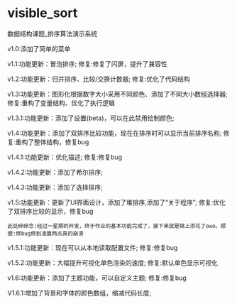 # visible_sort

数据结构课题_排序算法演示系统

v1.0:添加了简单的菜单

v1.1:功能更新：冒泡排序;
    修复:修复了闪屏，提升了兼容性

v1.2:功能更新：归并排序、比较/交换计数器;
    修复:优化了代码结构

v1.3:功能更新：图形化根据数字大小采用不同颜色、添加了不同大小数组选择器;
    修复:重构了变量结构、优化了执行逻辑

v1.3.1:功能更新：添加了设置(beta)，可以在此禁用绘制颜色;

v1.4:功能更新：添加了双排序比较功能，现在在排序时可以显示当前排序名称;
    修复:重构了整体结构，修复bug

v1.4.1:功能更新：优化描述;
    修复:修复bug

v1.4.2:功能更新：添加了希尔排序;

v1.4.3:功能更新：添加了选择排序;

v1.5:功能更新：更新了UI界面设计，添加了堆排序,添加了“关于程序”;
    修复:优化了双排序比较的显示，修复bug

    此处碎碎念:经过一星期的开发，终于作业的基本功能完成了，接下来就是锦上添花了owo。顺便:修bug修到凌晨两点真的崩溃

v1.5.1:功能更新：现在可以从本地读取配置文件;
    修复:修复bug

v1.5.2:功能更新：大幅提升可视化单色渲染的速度;
    修复:默认单色显示可视化

v1.6:功能更新：添加了主题功能，可以自定义主题;
    修复:修复bug

V1.6.1:增加了背景和字体的颜色数组，缩减代码长度;